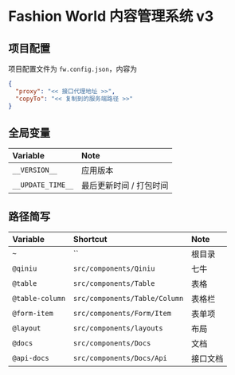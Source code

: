# Fashion World 内容管理系统 v3

## 项目配置

项目配置文件为 `fw.config.json`，内容为

```json
{
  "proxy": "<< 接口代理地址 >>",
  "copyTo": "<< 复制到的服务端路径 >>"
}
```

## 全局变量

Variable          | Note
:---------------- | :-----
`__VERSION__`     | 应用版本
`__UPDATE_TIME__` | 最后更新时间 / 打包时间

## 路径简写

Variable        | Shortcut                      | Note
:-------------- | :---------------------------- | :----
`~`             | ``                            | 根目录
`@qiniu`        | `src/components/Qiniu`        | 七牛
`@table`        | `src/components/Table`        | 表格
`@table-column` | `src/components/Table/Column` | 表格栏
`@form-item`    | `src/components/Form/Item`    | 表单项
`@layout`       | `src/components/layouts`      | 布局
`@docs`         | `src/components/Docs`         | 文档
`@api-docs`     | `src/components/Docs/Api`     | 接口文档
